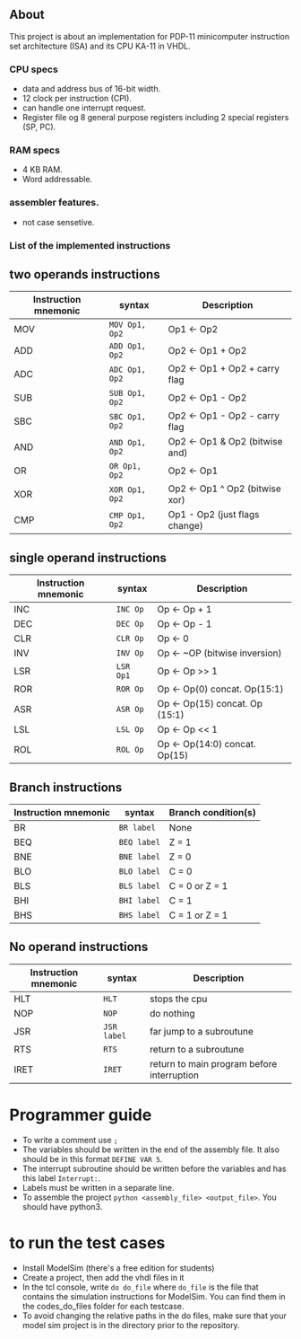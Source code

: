 ## About 

This project is about an implementation for PDP-11 minicomputer instruction set architecture (ISA) and its CPU KA-11 in VHDL. 

### CPU specs 

- data and address bus of 16-bit width.
- 12 clock per instruction (CPI).
- can handle one interrupt request.
- Register file og 8 general purpose registers including 2 special registers (SP, PC).

### RAM specs

- 4 KB RAM.
- Word addressable.

### assembler features.
- not case sensetive.

### List of the implemented instructions

## two operands instructions

| Instruction mnemonic  |          syntax            |            Description            |
| --------------------- | -------------------------- | --------------------------------- |
| MOV                   | `MOV Op1, Op2`             | Op1 <- Op2                        |
| ADD                   | `ADD Op1, Op2`             | Op2 <- Op1 + Op2                  |
| ADC                   | `ADC Op1, Op2`             | Op2 <- Op1 + Op2 + carry flag     |
| SUB                   | `SUB Op1, Op2`             | Op2 <- Op1 - Op2                  |
| SBC                   | `SBC Op1, Op2`             | Op2 <- Op1 - Op2 - carry flag     |
| AND                   | `AND Op1, Op2`             | Op2 <- Op1 & Op2 (bitwise and)    |
| OR                    | `OR Op1, Op2`              | Op2 <- Op1 | Op2 (bitwise or)     |
| XOR                   | `XOR Op1, Op2`             | Op2 <- Op1 ^ Op2 (bitwise xor)    |
| CMP                   | `CMP Op1, Op2`             | Op1 - Op2 (just flags change)     |

## single operand instructions

| Instruction mnemonic  |          syntax            |            Description            |
| --------------------- | -------------------------- | --------------------------------- |
| INC                   | `INC Op`                   | Op <- Op + 1                      |
| DEC                   | `DEC Op`                   | Op <- Op - 1                      |
| CLR                   | `CLR Op`                   | Op <- 0                           |
| INV                   | `INV Op`                   | Op <- ~OP (bitwise inversion)     |
| LSR                   | `LSR Op1`                  | Op <- Op >> 1                     |
| ROR                   | `ROR Op`                   | Op <- Op(0) concat. Op(15:1)      |
| ASR                   | `ASR Op`                   | Op <- Op(15) concat. Op (15:1)    |
| LSL                   | `LSL Op`                   | Op <- Op << 1                     |
| ROL                   | `ROL Op`                   | Op <- Op(14:0) concat. Op(15)     |

## Branch instructions

| Instruction mnemonic  |          syntax            |         Branch condition(s)       |
| --------------------- | -------------------------- | --------------------------------- |
| BR                    | `BR label`                 | None                              |
| BEQ                   | `BEQ label`                | Z = 1                             |
| BNE                   | `BNE label`                | Z = 0                             |
| BLO                   | `BLO label`                | C = 0                             |
| BLS                   | `BLS label`                | C = 0 or Z = 1                    |
| BHI                   | `BHI label`                | C = 1                             |
| BHS                   | `BHS label`                | C = 1 or Z = 1                    |

## No operand instructions

| Instruction mnemonic  |          syntax            |            Description            |
| --------------------- | -------------------------- | --------------------------------- |
| HLT                   | `HLT`                      | stops the cpu                     |
| NOP                   | `NOP`                      | do nothing                        |
| JSR                   | `JSR label`                | far jump to a subroutune          |
| RTS                   | `RTS`                      | return to a subroutune            |
| IRET                  | `IRET`                     | return to main program before interruption            |


# Programmer guide
- To write a comment use `;`
- The variables should be written in the end of the assembly file. It also should be in this format `DEFINE VAR 5`.
- The interrupt subroutine should be written before the variables and has this label `Interrupt:`.
- Labels must be written in a separate line.
- To assemble the project `python <assembly_file> <output_file>`. You should have python3.

# to run the test cases
- Install ModelSim (there's a free edition for students)
- Create a project, then add the vhdl files in it
- In the tcl console, write `do do_file` where `do_file` is the file that contains the simulation instructions for ModelSim. 
You can find them in the codes_do_files folder for each testcase.
- To avoid changing the relative paths in the do files, make sure that your model sim project is in the directory prior to the repository.


